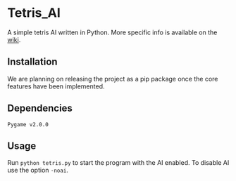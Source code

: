 # Tetris_AI
A simple tetris AI written in Python. More specific info is available on the [wiki](https://github.com/pebblS/Tetris_AI/wiki).

## Installation
We are planning on releasing the project as a pip package once the core features have been implemented.

## Dependencies
`Pygame v2.0.0` 

## Usage
Run `python tetris.py` to start the program with the AI enabled. To disable AI use the option `-noai`.

